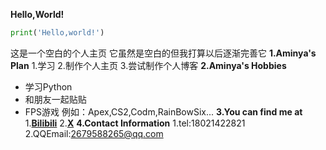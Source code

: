 **Hello,World!**
```python
print('Hello,world!')
```
这是一个空白的个人主页
它虽然是空白的但我打算以后逐渐完善它
**1.Aminya's Plan**
1.学习
2.制作个人主页
3.尝试制作个人博客
**2.Aminya's Hobbies**
- 学习Python
- 和朋友一起贴贴
- FPS游戏 例如：Apex,CS2,Codm,RainBowSix...
**3.You can find me at**
1.**[Bilibili](https://space.bilibili.com/1331353550)**
2.**[X](https://x.com/___Aminya___)**
**4.Contact Information**
1.tel:18021422821
2.QQEmail:2679588265@qq.com
